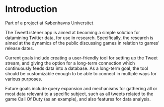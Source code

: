 # Introduction #

Part of a project at Københavns Universitet

The TweetListener app is aimed at becoming a simple solution for datamining Twitter data, for use in research. Specifically, the research is aimed at the dynamics of the public discussing games in relation to games' release dates.

Current goals include creating a user-friendly tool for setting up the Tweet stream, and giving the option for a long-term connection which continuously feeds data into a database. As a long-term goal, the tool should be customizable enough to be able to connect in multiple ways for various purposes.

Future goals include query expansion and mechanisms for gathering all or most data relevant to a specific subject, such as all tweets related to the game Call Of Duty (as an example), and also features for data analysis.